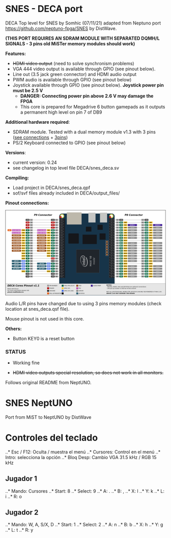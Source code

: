 # SNES - DECA port 

DECA Top level for SNES by Somhic (07/11/21) adapted from Neptuno port https://github.com/neptuno-fpga/SNES  by DistWave.

**(THIS PORT REQUIRES AN SDRAM MODULE WITH SEPARATED DQMH/L SIGNALS - 3 pins old MiSTer memory modules should work)**

**Features:**

* ~~HDMI video output~~ (need to solve synchronism problems)
* VGA 444 video output is available through GPIO (see pinout below). 
* Line out (3.5 jack green connector) and HDMI audio output
* PWM audio is available through GPIO (see pinout below)
* Joystick available through GPIO  (see pinout below).  **Joystick power pin must be 2.5 V**
  * **DANGER: Connecting power pin above 2.6 V may damage the FPGA**
  * This core is prepared for Megadrive 6 button gamepads as it outputs a permanent high level on pin 7 of DB9

**Additional hardware required**:

- SDRAM module. Tested with a dual memory module v1.3 with 3 pins ([see connections](https://github.com/SoCFPGA-learning/DECA/tree/main/Projects/sdram_mister_deca) + [3pins](https://github.com/DECAfpga/DECA_board/blob/main/Sdram_mister_deca/README_3pins.md))
- PS/2 Keyboard connected to GPIO  (see pinout below)

**Versions**:

- current version: 0.24
- see changelog in top level file DECA/snes_deca.sv

**Compiling:**

* Load project  in DECA/snes_deca.qpf
* sof/svf files already included in DECA/output_files/

**Pinout connections:**

![pinout_deca](pinout_deca.png)

Audio L/R pins have changed due to using 3 pins memory modules (check location at snes_deca.qsf file).

Mouse pinout is not used in this core. 

**Others:**

* Button KEY0 is a reset button

### STATUS

* Working fine

* ~~HDMI video outputs special resolution, so does not work in all monitors.~~



Follows original README from NeptUNO.





# SNES NeptUNO

Port from MiST to NeptUNO by DistWave

# Controles del teclado

..* Esc / F12: Oculta / muestra el menú
..* Cursores: Control en el menú
..* Intro: selecciona la opción
..* Bloq Desp: Cambio VGA 31.5 kHz / RGB 15 kHz

## Jugador 1

..* Mando: Cursores
..* Start: 8
..* Select: 9
..* A: .
..* B: ,
..* X: l
..* Y: k
..* L: i
..* R: o

## Jugador 2

..* Mando: W, A, S/X, D
..* Start: 1
..* Select: 2
..* A: n
..* B: b
..* X: h
..* Y: g
..* L: t
..* R: y